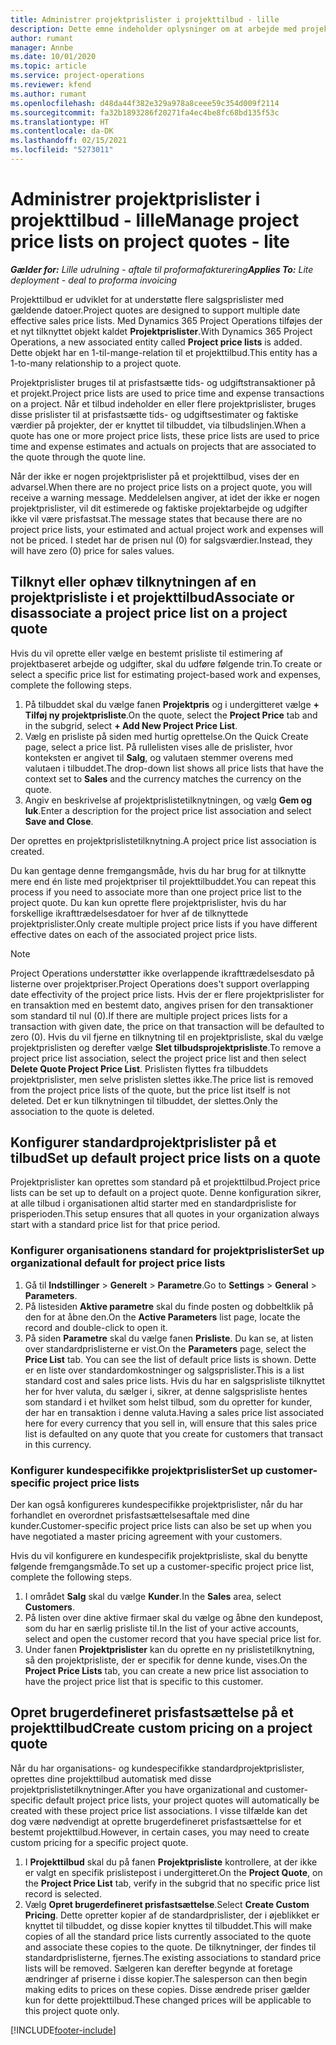 ```yaml
---
title: Administrer projektprislister i projekttilbud - lille
description: Dette emne indeholder oplysninger om at arbejde med projektprislister på tilbud. (Sales)
author: rumant
manager: Annbe
ms.date: 10/01/2020
ms.topic: article
ms.service: project-operations
ms.reviewer: kfend
ms.author: rumant
ms.openlocfilehash: d48da44f382e329a978a8ceee59c354d009f2114
ms.sourcegitcommit: fa32b1893286f20271fa4ec4be8fc68bd135f53c
ms.translationtype: HT
ms.contentlocale: da-DK
ms.lasthandoff: 02/15/2021
ms.locfileid: "5273011"
---
```

# <a name="manage-project-price-lists-on-project-quotes---lite"></a><span data-ttu-id="ef903-104">Administrer projektprislister i projekttilbud - lille</span><span class="sxs-lookup"><span data-stu-id="ef903-104">Manage project price lists on project quotes - lite</span></span>

<span data-ttu-id="ef903-105">_**Gælder for:** Lille udrulning - aftale til proformafakturering_</span><span class="sxs-lookup"><span data-stu-id="ef903-105">_**Applies To:** Lite deployment - deal to proforma invoicing_</span></span>

<span data-ttu-id="ef903-106">Projekttilbud er udviklet for at understøtte flere salgsprislister med gældende datoer.</span><span class="sxs-lookup"><span data-stu-id="ef903-106">Project quotes are designed to support multiple date effective sales price lists.</span></span> <span data-ttu-id="ef903-107">Med Dynamics 365 Project Operations tilføjes der et nyt tilknyttet objekt kaldet **Projektprislister**.</span><span class="sxs-lookup"><span data-stu-id="ef903-107">With Dynamics 365 Project Operations, a new associated entity called **Project price lists** is added.</span></span> <span data-ttu-id="ef903-108">Dette objekt har en 1-til-mange-relation til et projekttilbud.</span><span class="sxs-lookup"><span data-stu-id="ef903-108">This entity has a 1-to-many relationship to a project quote.</span></span>

<span data-ttu-id="ef903-109">Projektprislister bruges til at prisfastsætte tids- og udgiftstransaktioner på et projekt.</span><span class="sxs-lookup"><span data-stu-id="ef903-109">Project price lists are used to price time and expense transactions on a project.</span></span> <span data-ttu-id="ef903-110">Når et tilbud indeholder en eller flere projektprislister, bruges disse prislister til at prisfastsætte tids- og udgiftsestimater og faktiske værdier på projekter, der er knyttet til tilbuddet, via tilbudslinjen.</span><span class="sxs-lookup"><span data-stu-id="ef903-110">When a quote has one or more project price lists, these price lists are used to price time and expense estimates and actuals on projects that are associated to the quote through the quote line.</span></span>

<span data-ttu-id="ef903-111">Når der ikke er nogen projektprislister på et projekttilbud, vises der en advarsel.</span><span class="sxs-lookup"><span data-stu-id="ef903-111">When there are no project price lists on a project quote, you will receive a warning message.</span></span> <span data-ttu-id="ef903-112">Meddelelsen angiver, at idet der ikke er nogen projektprislister, vil dit estimerede og faktiske projektarbejde og udgifter ikke vil være prisfastsat.</span><span class="sxs-lookup"><span data-stu-id="ef903-112">The message states that because there are no project price lists, your estimated and actual project work and expenses will not be priced.</span></span> <span data-ttu-id="ef903-113">I stedet har de prisen nul (0) for salgsværdier.</span><span class="sxs-lookup"><span data-stu-id="ef903-113">Instead, they will have zero (0) price for sales values.</span></span>

## <a name="associate-or-disassociate-a-project-price-list-on-a-project-quote"></a><span data-ttu-id="ef903-114">Tilknyt eller ophæv tilknytningen af en projektprisliste i et projekttilbud</span><span class="sxs-lookup"><span data-stu-id="ef903-114">Associate or disassociate a project price list on a project quote</span></span>

<span data-ttu-id="ef903-115">Hvis du vil oprette eller vælge en bestemt prisliste til estimering af projektbaseret arbejde og udgifter, skal du udføre følgende trin.</span><span class="sxs-lookup"><span data-stu-id="ef903-115">To create or select a specific price list for estimating project-based work and expenses, complete the following steps.</span></span>

1. <span data-ttu-id="ef903-116">På tilbuddet skal du vælge fanen **Projektpris** og i undergitteret vælge **+ Tilføj ny projektprisliste**.</span><span class="sxs-lookup"><span data-stu-id="ef903-116">On the quote, select the **Project Price** tab and in the subgrid, select **+ Add New Project Price List**.</span></span>
2. <span data-ttu-id="ef903-117">Vælg en prisliste på siden med hurtig oprettelse.</span><span class="sxs-lookup"><span data-stu-id="ef903-117">On the Quick Create page, select a price list.</span></span> <span data-ttu-id="ef903-118">På rullelisten vises alle de prislister, hvor konteksten er angivet til **Salg**, og valutaen stemmer overens med valutaen i tilbuddet.</span><span class="sxs-lookup"><span data-stu-id="ef903-118">The drop-down list shows all price lists that have the context set to **Sales** and the currency matches the currency on the quote.</span></span>
4. <span data-ttu-id="ef903-119">Angiv en beskrivelse af projektprislistetilknytningen, og vælg **Gem og luk**.</span><span class="sxs-lookup"><span data-stu-id="ef903-119">Enter a description for the project price list association and select **Save and Close**.</span></span>

<span data-ttu-id="ef903-120">Der oprettes en projektprislistetilknytning.</span><span class="sxs-lookup"><span data-stu-id="ef903-120">A project price list association is created.</span></span>

<span data-ttu-id="ef903-121">Du kan gentage denne fremgangsmåde, hvis du har brug for at tilknytte mere end én liste med projektpriser til projekttilbuddet.</span><span class="sxs-lookup"><span data-stu-id="ef903-121">You can repeat this process if you need to associate more than one project price list to the project quote.</span></span> <span data-ttu-id="ef903-122">Du kan kun oprette flere projektprislister, hvis du har forskellige ikrafttrædelsesdatoer for hver af de tilknyttede projektprislister.</span><span class="sxs-lookup"><span data-stu-id="ef903-122">Only create multiple project price lists if you have different effective dates on each of the associated project price lists.</span></span>

> [!NOTE]
> <span data-ttu-id="ef903-123">Project Operations understøtter ikke overlappende ikrafttrædelsesdato på listerne over projektpriser.</span><span class="sxs-lookup"><span data-stu-id="ef903-123">Project Operations does't support overlapping date effectivity of the project price lists.</span></span> <span data-ttu-id="ef903-124">Hvis der er flere projektprislister for en transaktion med en bestemt dato, angives prisen for den transaktioner som standard til nul (0).</span><span class="sxs-lookup"><span data-stu-id="ef903-124">If there are multiple project prices lists for a transaction with given date, the price on that transaction will be defaulted to zero (0).</span></span>
<span data-ttu-id="ef903-125">Hvis du vil fjerne en tilknytning til en projektprisliste, skal du vælge projektprislisten og derefter vælge **Slet tilbudsprojektprisliste**.</span><span class="sxs-lookup"><span data-stu-id="ef903-125">To remove a project price list association, select the project price list and then select **Delete Quote Project Price List**.</span></span> <span data-ttu-id="ef903-126">Prislisten flyttes fra tilbuddets projektprislister, men selve prislisten slettes ikke.</span><span class="sxs-lookup"><span data-stu-id="ef903-126">The price list is removed from the project price lists of the quote, but the price list itself is not deleted.</span></span> <span data-ttu-id="ef903-127">Det er kun tilknytningen til tilbuddet, der slettes.</span><span class="sxs-lookup"><span data-stu-id="ef903-127">Only the association to the quote is deleted.</span></span>

## <a name="set-up-default-project-price-lists-on-a-quote"></a><span data-ttu-id="ef903-128">Konfigurer standardprojektprislister på et tilbud</span><span class="sxs-lookup"><span data-stu-id="ef903-128">Set up default project price lists on a quote</span></span>

<span data-ttu-id="ef903-129">Projektprislister kan oprettes som standard på et projekttilbud.</span><span class="sxs-lookup"><span data-stu-id="ef903-129">Project price lists can be set up to default on a project quote.</span></span> <span data-ttu-id="ef903-130">Denne konfiguration sikrer, at alle tilbud i organisationen altid starter med en standardprisliste for prisperioden.</span><span class="sxs-lookup"><span data-stu-id="ef903-130">This setup ensures that all quotes in your organization always start with a standard price list for that price period.</span></span>

### <a name="set-up-organizational-default-for-project-price-lists"></a><span data-ttu-id="ef903-131">Konfigurer organisationens standard for projektprislister</span><span class="sxs-lookup"><span data-stu-id="ef903-131">Set up organizational default for project price lists</span></span>

1. <span data-ttu-id="ef903-132">Gå til **Indstillinger** > **Generelt** > **Parametre**.</span><span class="sxs-lookup"><span data-stu-id="ef903-132">Go to **Settings** > **General** > **Parameters**.</span></span>
2. <span data-ttu-id="ef903-133">På listesiden **Aktive parametre** skal du finde posten og dobbeltklik på den for at åbne den.</span><span class="sxs-lookup"><span data-stu-id="ef903-133">On the **Active Parameters** list page, locate the record and double-click to open it.</span></span> 
3. <span data-ttu-id="ef903-134">På siden **Parametre** skal du vælge fanen **Prisliste**. Du kan se, at listen over standardprislisterne er vist.</span><span class="sxs-lookup"><span data-stu-id="ef903-134">On the **Parameters** page, select the **Price List** tab. You can see the list of default price lists is shown.</span></span> <span data-ttu-id="ef903-135">Dette er en liste over standardomkostninger og salgsprislister.</span><span class="sxs-lookup"><span data-stu-id="ef903-135">This is a list standard cost and sales price lists.</span></span> <span data-ttu-id="ef903-136">Hvis du har en salgsprisliste tilknyttet her for hver valuta, du sælger i, sikrer, at denne salgsprisliste hentes som standard i et hvilket som helst tilbud, som du opretter for kunder, der har en transaktion i denne valuta.</span><span class="sxs-lookup"><span data-stu-id="ef903-136">Having a sales price list associated here for every currency that you sell in, will ensure that this sales price list is defaulted on any quote that you create for customers that transact in this currency.</span></span>

### <a name="set-up-customer-specific-project-price-lists"></a><span data-ttu-id="ef903-137">Konfigurer kundespecifikke projektprislister</span><span class="sxs-lookup"><span data-stu-id="ef903-137">Set up customer-specific project price lists</span></span>

<span data-ttu-id="ef903-138">Der kan også konfigureres kundespecifikke projektprislister, når du har forhandlet en overordnet prisfastsættelsesaftale med dine kunder.</span><span class="sxs-lookup"><span data-stu-id="ef903-138">Customer-specific project price lists can also be set up when you have negotiated a master pricing agreement with your customers.</span></span>

<span data-ttu-id="ef903-139">Hvis du vil konfigurere en kundespecifik projektprisliste, skal du benytte følgende fremgangsmåde.</span><span class="sxs-lookup"><span data-stu-id="ef903-139">To set up a customer-specific project price list, complete the following steps.</span></span>

1. <span data-ttu-id="ef903-140">I området **Salg** skal du vælge **Kunder**.</span><span class="sxs-lookup"><span data-stu-id="ef903-140">In the **Sales** area, select **Customers**.</span></span>
2. <span data-ttu-id="ef903-141">På listen over dine aktive firmaer skal du vælge og åbne den kundepost, som du har en særlig prisliste til.</span><span class="sxs-lookup"><span data-stu-id="ef903-141">In the list of your active accounts, select and open the customer record that you have special price list for.</span></span>
3. <span data-ttu-id="ef903-142">Under fanen **Projektprislister** kan du oprette en ny prislistetilknytning, så den projektprisliste, der er specifik for denne kunde, vises.</span><span class="sxs-lookup"><span data-stu-id="ef903-142">On the **Project Price Lists** tab, you can create a new price list association to have the project price list that is specific to this customer.</span></span>

## <a name="create-custom-pricing-on-a-project-quote"></a><span data-ttu-id="ef903-143">Opret brugerdefineret prisfastsættelse på et projekttilbud</span><span class="sxs-lookup"><span data-stu-id="ef903-143">Create custom pricing on a project quote</span></span>

<span data-ttu-id="ef903-144">Når du har organisations- og kundespecifikke standardprojektprislister, oprettes dine projekttilbud automatisk med disse projektprislistetilknytninger.</span><span class="sxs-lookup"><span data-stu-id="ef903-144">After you have organizational and customer-specific default project price lists, your project quotes will automatically be created with these project price list associations.</span></span> <span data-ttu-id="ef903-145">I visse tilfælde kan det dog være nødvendigt at oprette brugerdefineret prisfastsættelse for et bestemt projekttilbud.</span><span class="sxs-lookup"><span data-stu-id="ef903-145">However, in certain cases, you may need to create custom pricing for a specific project quote.</span></span> 

1. <span data-ttu-id="ef903-146">I **Projekttilbud** skal du på fanen **Projektprisliste** kontrollere, at der ikke er valgt en specifik prislistepost i undergitteret.</span><span class="sxs-lookup"><span data-stu-id="ef903-146">On the **Project Quote**, on the **Project Price List** tab, verify in the subgrid that no specific price list record is selected.</span></span>
2. <span data-ttu-id="ef903-147">Vælg **Opret brugerdefineret prisfastsættelse**.</span><span class="sxs-lookup"><span data-stu-id="ef903-147">Select **Create Custom Pricing**.</span></span> <span data-ttu-id="ef903-148">Dette opretter kopier af de standardprislister, der i øjeblikket er knyttet til tilbuddet, og disse kopier knyttes til tilbuddet.</span><span class="sxs-lookup"><span data-stu-id="ef903-148">This will make copies of all the standard price lists currently associated to the quote and associate these copies to the quote.</span></span> <span data-ttu-id="ef903-149">De tilknytninger, der findes til standardprislisterne, fjernes.</span><span class="sxs-lookup"><span data-stu-id="ef903-149">The existing associations to standard price lists will be removed.</span></span> <span data-ttu-id="ef903-150">Sælgeren kan derefter begynde at foretage ændringer af priserne i disse kopier.</span><span class="sxs-lookup"><span data-stu-id="ef903-150">The salesperson can then begin making edits to prices on these copies.</span></span> <span data-ttu-id="ef903-151">Disse ændrede priser gælder kun for dette projekttilbud.</span><span class="sxs-lookup"><span data-stu-id="ef903-151">These changed prices will be applicable to this project quote only.</span></span>


[!INCLUDE[footer-include](../../includes/footer-banner.md)]